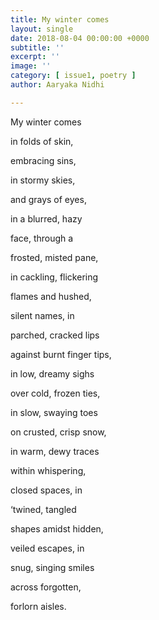 ```yaml
---
title: My winter comes
layout: single
date: 2018-08-04 00:00:00 +0000
subtitle: ''
excerpt: ''
image: ''
category: [ issue1, poetry ]
author: Aaryaka Nidhi

---
```

My winter comes

in folds of skin,

embracing sins,

in stormy skies,

and grays of eyes,

in a blurred, hazy

face, through a

frosted, misted pane,

in cackling, flickering

flames and hushed,

silent names, in

parched, cracked lips

against burnt finger tips,

in low, dreamy sighs

over cold, frozen ties,

in slow, swaying toes

on crusted, crisp snow,

in warm, dewy traces

within whispering,

closed spaces, in

‘twined, tangled

shapes amidst hidden,

veiled escapes, in

snug, singing smiles

across forgotten,

forlorn aisles.
